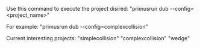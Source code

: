 Use this command to execute the project disired:
"primusrun dub --config=<project_name>"

For example:
"primusrun dub --config=complexcollision"

Current interesting projects:
"simplecollision"
"complexcollision"
"wedge"


